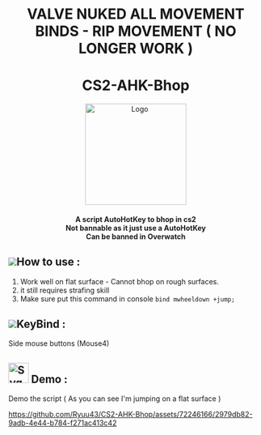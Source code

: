 <h1 align="center"> VALVE NUKED ALL MOVEMENT BINDS - RIP MOVEMENT ( NO LONGER WORK ) </h1>
<h1 align="center"> CS2-AHK-Bhop </h1>
<p align="center">
        <img src="https://encrypted-tbn0.gstatic.com/images?q=tbn:ANd9GcRIdh2URkiQQXoTaYWONuze998BHO7MdAd0rQ&usqp=CAU" alt="Logo" width="200" height="200">
    </a>
<h4 align="center">A script AutoHotKey to bhop in cs2 <br> Not bannable as it just use a AutoHotKey <br> Can be banned in Overwatch</h4>


## ![](https://github.com/McDaived/NoRecoil-CS2/assets/18085492/7eab67ab-4b44-40ee-b050-53e48a856fc5)How to use :
1. Work well on flat surface - Cannot bhop on rough surfaces.
2. it still requires strafing skill
3. Make sure put this command in console `` bind mwheeldown +jump; ``

## ![](https://github.com/McDaived/BJump-AHK-CS2/assets/18085492/fe3b6c2b-91b6-4df3-aa96-5022932dca19)KeyBind :
Side mouse buttons (Mouse4)
## <a href="https://www.freeiconspng.com/img/8022" title="Image from freeiconspng.com"><img src="https://www.freeiconspng.com/uploads/video-icon-1.png" width="40" alt="Svg Video Icon" /></a> Demo :
Demo the script ( As you can see I'm jumping on a flat surface )





https://github.com/Ryuu43/CS2-AHK-Bhop/assets/72246166/2979db82-9adb-4e44-b784-f271ac413c42

